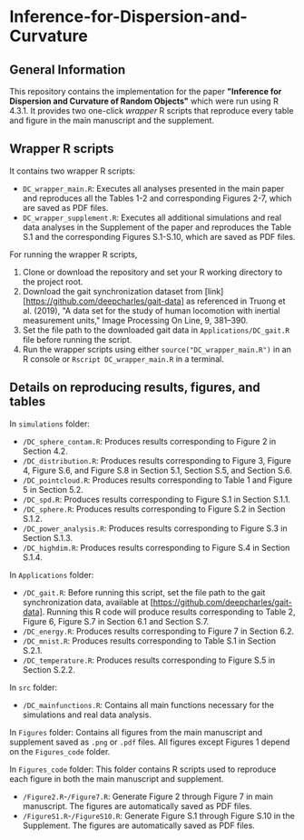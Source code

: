 # Inference-for-Dispersion-and-Curvature


## General Information

This repository contains the implementation for the paper **"Inference for Dispersion and Curvature of Random Objects"** which were run using R 4.3.1. It provides two one-click *wrapper* R scripts that reproduce every table and figure in the main manuscript and the supplement.

## Wrapper R scripts

It contains two wrapper R scripts:
*	`DC_wrapper_main.R`: Executes all analyses presented in the main paper and reproduces all the Tables 1-2 and corresponding Figures 2-7, which are saved as PDF files.
*	`DC_wrapper_supplement.R`: Executes all additional simulations and real data analyses in the Supplement of the paper and reproduces the Table S.1 and the corresponding Figures S.1-S.10, which are saved as PDF files.

For running the wrapper R scripts, 
1. Clone or download the repository and set your R working directory to the project root.
2. Download the gait synchronization dataset from [link][https://github.com/deepcharles/gait-data] as referenced in Truong et al. (2019), "A data set for the study of human locomotion with inertial measurement units," Image Processing On Line, 9, 381–390.
3. Set the file path to the downloaded gait data in `Applications/DC_gait.R` file before running the script.
4. Run the wrapper scripts using either `source("DC_wrapper_main.R")` in an R console or `Rscript DC_wrapper_main.R` in a terminal.

## Details on reproducing results, figures, and tables 

In `simulations` folder:
* `/DC_sphere_contam.R`: Produces results corresponding to Figure 2 in Section 4.2.
* `/DC_distribution.R`: Produces results corresponding to Figure 3, Figure 4, Figure S.6, and Figure S.8 in Section 5.1, Section S.5, and Section S.6.
* `/DC_pointcloud.R`: Produces results corresponding to Table 1 and Figure 5 in Section 5.2.
* `/DC_spd.R`: Produces results corresponding to Figure S.1 in Section S.1.1.
* `/DC_sphere.R`: Produces results corresponding to Figure S.2 in Section S.1.2.
* `/DC_power_analysis.R`: Produces results corresponding to Figure S.3 in Section S.1.3.
* `/DC_highdim.R`: Produces results corresponding to Figure S.4 in Section S.1.4.

In `Applications` folder:
* `/DC_gait.R`: Before running this script, set the file path to the gait synchronization data, available at [https://github.com/deepcharles/gait-data]. Running this R code will produce results corresponding to Table 2, Figure 6, Figure S.7 in Section 6.1 and Section S.7.
* `/DC_energy.R`: Produces results corresponding to Figure 7 in Section 6.2.
* `/DC_mnist.R`: Produces results corresponding to Table S.1 in Section S.2.1.
* `/DC_temperature.R`: Produces results corresponding to Figure S.5 in Section S.2.2.

In `src` folder: 
* `/DC_mainfunctions.R`: Contains all main functions necessary for the simulations and real data analysis.

In `Figures` folder: Contains all figures from the main manuscript and supplement saved as `.png` or `.pdf` files. All figures except Figures 1 depend on the `Figures_code` folder.

In `Figures_code` folder: This folder contains R scripts used to reproduce each figure in both the main manuscript and supplement.
* `/Figure2.R`-`/Figure7.R`: Generate Figure 2 through Figure 7 in main manuscript. The figures are automatically saved as PDF files.
* `/FigureS1.R`-`/FigureS10.R`: Generate Figure S.1 through Figure S.10 in the Supplement. The figures are automatically saved as PDF files.
